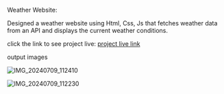 Weather Website:

Designed  a weather website using Html, Css, Js that fetches weather data from an API and displays the current weather conditions.

click the link to see project live:
[project live link](https://lavanyamargam.github.io/Bharath_internship_Webdevelopement_Weather_website/)

output images

![IMG_20240709_112410](https://github.com/Lavanyamargam/Bharath_internship_Webdevelopement_Weather_website/assets/168348809/fc931ccf-6899-4263-ac24-72e8172847ed)




![IMG_20240709_112230](https://github.com/Lavanyamargam/Bharath_internship_Webdevelopement_Weather_website/assets/168348809/99250be1-7698-4f7e-8104-de8b1a7ad814)
